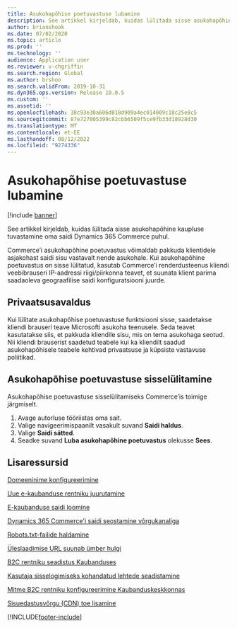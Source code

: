 ```yaml
---
title: Asukohapõhise poetuvastuse lubamine
description: See artikkel kirjeldab, kuidas lülitada sisse asukohapõhine kaupluse tuvastamine oma saidi Dynamics 365 Commerce puhul.
author: brianshook
ms.date: 07/02/2020
ms.topic: article
ms.prod: ''
ms.technology: ''
audience: Application user
ms.reviewer: v-chgriffin
ms.search.region: Global
ms.author: brshoo
ms.search.validFrom: 2019-10-31
ms.dyn365.ops.version: Release 10.0.5
ms.custom: ''
ms.assetid: ''
ms.openlocfilehash: 38c93e30a606d818d909a4ec014009c18c25e8c5
ms.sourcegitcommit: 87e727005399c82cbb6509f5ce9fb33d18928d30
ms.translationtype: MT
ms.contentlocale: et-EE
ms.lasthandoff: 08/12/2022
ms.locfileid: "9274336"
---
```

# <a name="enable-location-based-store-detection"></a>Asukohapõhise poetuvastuse lubamine

[!include [banner](includes/banner.md)]

See artikkel kirjeldab, kuidas lülitada sisse asukohapõhine kaupluse tuvastamine oma saidi Dynamics 365 Commerce puhul.

Commerce’i asukohapõhine poetuvastus võimaldab pakkuda klientidele asjakohast saidi sisu vastavalt nende asukohale. Kui asukohapõhine poetuvastus on sisse lülitatud, kasutab Commerce’i renderdusteenus kliendi veebibrauseri IP-aadressi riigi/piirkonna teavet, et suunata klient parima saadaoleva geograafilise saidi konfiguratsiooni juurde.

## <a name="privacy-notice"></a>Privaatsusavaldus

Kui lülitate asukohapõhise poetuvastuse funktsiooni sisse, saadetakse kliendi brauseri teave Microsofti asukoha teenusele. Seda teavet kasutatakse siis, et pakkuda kliendile sisu, mis on tema asukohaga seotud. Nii kliendi brauserist saadetud teabele kui ka kliendilt saadud asukohapõhisele teabele kehtivad privaatsuse ja küpsiste vastavuse poliitikad.

## <a name="turn-on-location-based-store-detection"></a>Asukohapõhise poetuvastuse sisselülitamine

Asukohapõhise poetuvastuse sisselülitamiseks Commerce’is toimige järgmiselt.

1. Avage autorluse tööriistas oma sait.
1. Valige navigeerimispaanilt vasakult suvand **Saidi haldus**.
1. Valige **Saidi sätted**.
1. Seadke suvand **Luba asukohapõhine poetuvastus** olekusse **Sees**.

## <a name="additional-resources"></a>Lisaressursid

[Domeeninime konfigureerimine](configure-your-domain-name.md)

[Uue e-kaubanduse rentniku juurutamine](deploy-ecommerce-site.md)

[E-kaubanduse saidi loomine](create-ecommerce-site.md)

[Dynamics 365 Commerce'i saidi seostamine võrgukanaliga](associate-site-online-store.md)

[Robots.txt-failide haldamine](manage-robots-txt-files.md)

[Üleslaadimise URL suunab ümber hulgi](upload-bulk-redirects.md)

[B2C rentniku seadistus Kaubanduses](set-up-B2C-tenant.md)

[Kasutaja sisselogimiseks kohandatud lehtede seadistamine](custom-pages-user-logins.md)

[Mitme B2C rentniku konfigureerimine Kaubanduskeskkonnas](configure-multi-B2C-tenants.md)

[Sisuedastusvõrgu (CDN) toe lisamine](add-cdn-support.md)


[!INCLUDE[footer-include](../includes/footer-banner.md)]

